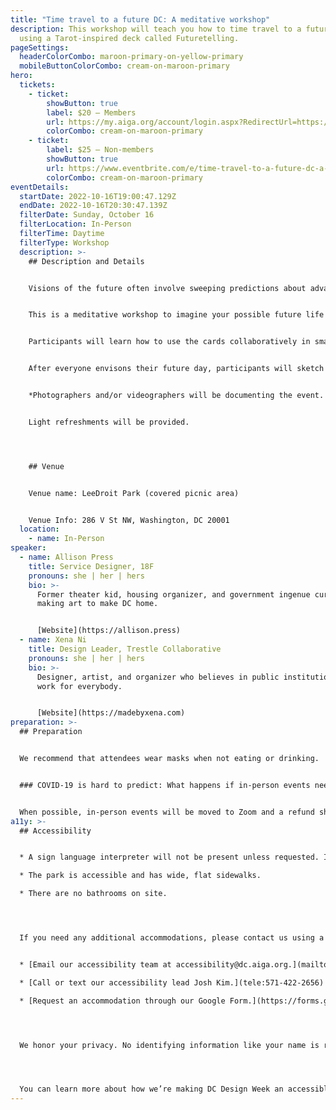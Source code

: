 ```yaml
---
title: "Time travel to a future DC: A meditative workshop"
description: This workshop will teach you how to time travel to a future DC
  using a Tarot-inspired deck called Futuretelling.
pageSettings:
  headerColorCombo: maroon-primary-on-yellow-primary
  mobileButtonColorCombo: cream-on-maroon-primary
hero:
  tickets:
    - ticket:
        showButton: true
        label: $20 — Members
        url: https://my.aiga.org/account/login.aspx?RedirectUrl=https://ikit.aiga.org/ikit_national_util/ikit-national-util-sso-redirect/?state=https%3A%2F%2Fdc.aiga.org%2Fevent%2Ftime-travel-to-a-future-dc-a-meditative-workshop%2F%3Fredirect_source%3Deventbrite_register
        colorCombo: cream-on-maroon-primary
    - ticket:
        label: $25 — Non-members
        showButton: true
        url: https://www.eventbrite.com/e/time-travel-to-a-future-dc-a-meditative-workshop-tickets-425438868107
        colorCombo: cream-on-maroon-primary
eventDetails:
  startDate: 2022-10-16T19:00:47.129Z
  endDate: 2022-10-16T20:30:47.139Z
  filterDate: Sunday, October 16
  filterLocation: In-Person
  filterTime: Daytime
  filterType: Workshop
  description: >-
    ## Description and Details


    Visions of the future often involve sweeping predictions about advances in technology or space travel. But what’s the future of our neighborhood street? Or our relationships in the community?


    This is a meditative workshop to imagine your possible future life in DC. Guided by artists and facilitators Xena Ni and Allison Press, participants will use a deck of Tarot-inspired cards designed by Xena that will transport you to the future. 


    Participants will learn how to use the cards collaboratively in small groups. One participant will deal the cards, the other will respond to the prompts on them. The cards might ask, “What do you hear?” “What does the ground feel like under your feet?” or “Who are you with?”. 


    After everyone envisons their future day, participants will sketch scenes from their session to commemorate their trip to the future.


    *Photographers and/or videographers will be documenting the event. If you wish to opt-out of being photographed, please notify the event organizers upon check-in.*


    Light refreshments will be provided.




    ## Venue


    Venue name: LeeDroit Park (covered picnic area)


    Venue Info: 286 V St NW, Washington, DC 20001
  location:
    - name: In-Person
speaker:
  - name: Allison Press
    title: Service Designer, 18F
    pronouns: she | her | hers
    bio: >-
      Former theater kid, housing organizer, and government ingenue currently
      making art to make DC home.﻿


      [W﻿ebsite](https://allison.press)
  - name: Xena Ni
    title: Design Leader, Trestle Collaborative
    pronouns: she | her | hers
    bio: >-
      Designer, artist, and organizer who believes in public institutions that
      work for everybody.﻿


      [W﻿ebsite](https://madebyxena.com)
preparation: >-
  ## Preparation


  We recommend that attendees wear masks when not eating or drinking.


  ### COVID-19 is hard to predict: What happens if in-person events need to be canceled?


  When possible, in-person events will be moved to Zoom and a refund should not be expected. If an event is canceled in its entirety, a refund will be issued. In either scenario you will be notified immediately.
a11y: >-
  ## Accessibility


  * A sign language interpreter will not be present unless requested. If requested, we will do our best to employ a sign language interpreter for the event.

  * The park is accessible and has wide, flat sidewalks.

  * There are no bathrooms on site.




  If you need any additional accommodations, please contact us using a method that works best for you:


  * [Email our accessibility team at accessibility@dc.aiga.org.](mailto:accessibility@dc.aiga.org)

  * [Call or text our accessibility lead Josh Kim.](tele:571-422-2656)

  * [Request an accommodation through our Google Form.](https://forms.gle/VTys8LzewYs2isUm7)




  We honor your privacy. No identifying information like your name is required to request an accommodation, and all details will be deleted once completed.




  You can learn more about how we’re making DC Design Week an accessible experience by visiting our [accessibility statement](http://localhost:8080/accessibility/).
---
```


